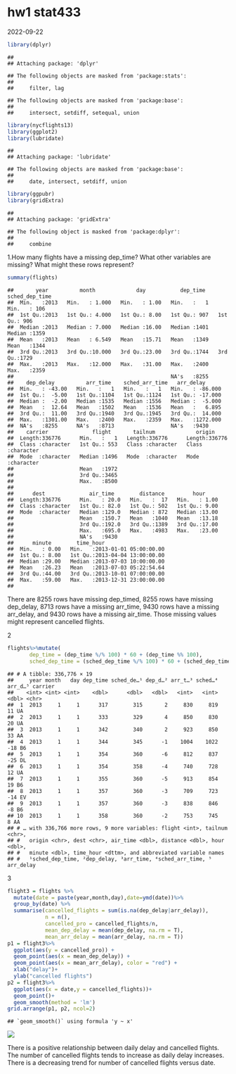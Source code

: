 hw1 stat433
================
2022-09-22

``` r
library(dplyr)
```

    ## 
    ## Attaching package: 'dplyr'

    ## The following objects are masked from 'package:stats':
    ## 
    ##     filter, lag

    ## The following objects are masked from 'package:base':
    ## 
    ##     intersect, setdiff, setequal, union

``` r
library(nycflights13)
library(ggplot2)
library(lubridate)
```

    ## 
    ## Attaching package: 'lubridate'

    ## The following objects are masked from 'package:base':
    ## 
    ##     date, intersect, setdiff, union

``` r
library(ggpubr)
library(gridExtra)
```

    ## 
    ## Attaching package: 'gridExtra'

    ## The following object is masked from 'package:dplyr':
    ## 
    ##     combine

1.How many flights have a missing dep_time? What other variables are
missing? What might these rows represent?

``` r
summary(flights)
```

    ##       year          month             day           dep_time    sched_dep_time
    ##  Min.   :2013   Min.   : 1.000   Min.   : 1.00   Min.   :   1   Min.   : 106  
    ##  1st Qu.:2013   1st Qu.: 4.000   1st Qu.: 8.00   1st Qu.: 907   1st Qu.: 906  
    ##  Median :2013   Median : 7.000   Median :16.00   Median :1401   Median :1359  
    ##  Mean   :2013   Mean   : 6.549   Mean   :15.71   Mean   :1349   Mean   :1344  
    ##  3rd Qu.:2013   3rd Qu.:10.000   3rd Qu.:23.00   3rd Qu.:1744   3rd Qu.:1729  
    ##  Max.   :2013   Max.   :12.000   Max.   :31.00   Max.   :2400   Max.   :2359  
    ##                                                  NA's   :8255                 
    ##    dep_delay          arr_time    sched_arr_time   arr_delay       
    ##  Min.   : -43.00   Min.   :   1   Min.   :   1   Min.   : -86.000  
    ##  1st Qu.:  -5.00   1st Qu.:1104   1st Qu.:1124   1st Qu.: -17.000  
    ##  Median :  -2.00   Median :1535   Median :1556   Median :  -5.000  
    ##  Mean   :  12.64   Mean   :1502   Mean   :1536   Mean   :   6.895  
    ##  3rd Qu.:  11.00   3rd Qu.:1940   3rd Qu.:1945   3rd Qu.:  14.000  
    ##  Max.   :1301.00   Max.   :2400   Max.   :2359   Max.   :1272.000  
    ##  NA's   :8255      NA's   :8713                  NA's   :9430      
    ##    carrier              flight       tailnum             origin         
    ##  Length:336776      Min.   :   1   Length:336776      Length:336776     
    ##  Class :character   1st Qu.: 553   Class :character   Class :character  
    ##  Mode  :character   Median :1496   Mode  :character   Mode  :character  
    ##                     Mean   :1972                                        
    ##                     3rd Qu.:3465                                        
    ##                     Max.   :8500                                        
    ##                                                                         
    ##      dest              air_time        distance         hour      
    ##  Length:336776      Min.   : 20.0   Min.   :  17   Min.   : 1.00  
    ##  Class :character   1st Qu.: 82.0   1st Qu.: 502   1st Qu.: 9.00  
    ##  Mode  :character   Median :129.0   Median : 872   Median :13.00  
    ##                     Mean   :150.7   Mean   :1040   Mean   :13.18  
    ##                     3rd Qu.:192.0   3rd Qu.:1389   3rd Qu.:17.00  
    ##                     Max.   :695.0   Max.   :4983   Max.   :23.00  
    ##                     NA's   :9430                                  
    ##      minute        time_hour                     
    ##  Min.   : 0.00   Min.   :2013-01-01 05:00:00.00  
    ##  1st Qu.: 8.00   1st Qu.:2013-04-04 13:00:00.00  
    ##  Median :29.00   Median :2013-07-03 10:00:00.00  
    ##  Mean   :26.23   Mean   :2013-07-03 05:22:54.64  
    ##  3rd Qu.:44.00   3rd Qu.:2013-10-01 07:00:00.00  
    ##  Max.   :59.00   Max.   :2013-12-31 23:00:00.00  
    ## 

There are 8255 rows have missing dep_timed, 8255 rows have missing
dep_delay, 8713 rows have a missing arr_time, 9430 rows have a missing
arr_delay, and 9430 rows have a missing air_time. Those missing values
might represent cancelled flights.

2

``` r
flights%>%mutate(
       dep_time = (dep_time %/% 100) * 60 + (dep_time %% 100),
       sched_dep_time = (sched_dep_time %/% 100) * 60 + (sched_dep_time %% 100))
```

    ## # A tibble: 336,776 × 19
    ##     year month   day dep_time sched_de…¹ dep_d…² arr_t…³ sched…⁴ arr_d…⁵ carrier
    ##    <int> <int> <int>    <dbl>      <dbl>   <dbl>   <int>   <int>   <dbl> <chr>  
    ##  1  2013     1     1      317        315       2     830     819      11 UA     
    ##  2  2013     1     1      333        329       4     850     830      20 UA     
    ##  3  2013     1     1      342        340       2     923     850      33 AA     
    ##  4  2013     1     1      344        345      -1    1004    1022     -18 B6     
    ##  5  2013     1     1      354        360      -6     812     837     -25 DL     
    ##  6  2013     1     1      354        358      -4     740     728      12 UA     
    ##  7  2013     1     1      355        360      -5     913     854      19 B6     
    ##  8  2013     1     1      357        360      -3     709     723     -14 EV     
    ##  9  2013     1     1      357        360      -3     838     846      -8 B6     
    ## 10  2013     1     1      358        360      -2     753     745       8 AA     
    ## # … with 336,766 more rows, 9 more variables: flight <int>, tailnum <chr>,
    ## #   origin <chr>, dest <chr>, air_time <dbl>, distance <dbl>, hour <dbl>,
    ## #   minute <dbl>, time_hour <dttm>, and abbreviated variable names
    ## #   ¹​sched_dep_time, ²​dep_delay, ³​arr_time, ⁴​sched_arr_time, ⁵​arr_delay

3

``` r
flight3 = flights %>%
  mutate(date = paste(year,month,day),date=ymd(date))%>%
  group_by(date) %>%
  summarise(cancelled_flights = sum(is.na(dep_delay|arr_delay)),
            n = n(),
            cancelled_pro = cancelled_flights/n,
            mean_dep_delay = mean(dep_delay, na.rm = T),
            mean_arr_delay = mean(arr_delay, na.rm = T))
p1 = flight3%>%
  ggplot(aes(y = cancelled_pro)) +
  geom_point(aes(x = mean_dep_delay)) +
  geom_point(aes(x = mean_arr_delay), color = "red") +
  xlab("delay")+
  ylab("cancelled flights")
p2 = flight3%>%
  ggplot(aes(x = date,y = cancelled_flights))+
  geom_point()+
  geom_smooth(method = 'lm')
grid.arrange(p1, p2, ncol=2)
```

    ## `geom_smooth()` using formula 'y ~ x'

![](hw4331_files/figure-gfm/unnamed-chunk-4-1.png)<!-- -->

There is a positive relationship between daily delay and cancelled
flights. The number of cancelled flights tends to increase as daily
delay increases. There is a decreasing trend for number of cancelled
flights versus date.

